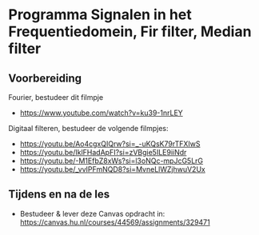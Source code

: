 # Programma Signalen in het Frequentiedomein, Fir filter, Median filter

## Voorbereiding
Fourier, bestudeer dit filmpje 
- https://www.youtube.com/watch?v=ku39-1nrLEY<br>

Digitaal filteren, bestudeer de volgende filmpjes:
-  https://youtu.be/Ao4cgxQIQrw?si=_-uKQsK79rTFXIwS
-  https://youtu.be/IklFHadApFI?si=zVBgie5ILE9iiNdr
-  https://youtu.be/-M1EfbZ8xWs?si=l3oNQc-mpJcG5LrG
-  https://youtu.be/_vvIPFmNQD8?si=MvneLlWZjhwuV2Ux
## Tijdens en na de les
- Bestudeer & lever deze Canvas opdracht in: https://canvas.hu.nl/courses/44569/assignments/329471

